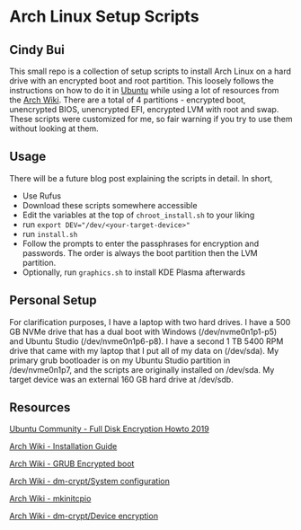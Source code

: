 # Arch Linux Setup Scripts

## Cindy Bui

This small repo is a collection of setup scripts to install Arch Linux on a hard drive with an encrypted boot and root partition. This loosely follows the instructions on how to do it in [Ubuntu](https://help.ubuntu.com/community/Full_Disk_Encryption_Howto_2019) while using a lot of resources from the [Arch Wiki](https://wiki.archlinux.org). There are a total of 4 partitions - encrypted boot, unencrypted BIOS, unencrypted EFI, encrypted LVM with root and swap. These scripts were customized for me, so fair warning if you try to use them without looking at them.


## Usage
There will be a future blog post explaining the scripts in detail. In short,
- Use Rufus 
- Download these scripts somewhere accessible
- Edit the variables at the top of `chroot_install.sh` to your liking
- run `export DEV="/dev/<your-target-device>"`
- run `install.sh`
- Follow the prompts to enter the passphrases for encryption and passwords. The order is always the boot partition then the LVM partition.
- Optionally, run `graphics.sh` to install KDE Plasma afterwards


## Personal Setup
For clarification purposes, I have a laptop with two hard drives. I have a 500 GB NVMe drive that has a dual boot with Windows (/dev/nvme0n1p1-p5) and Ubuntu Studio (/dev/nvme0n1p6-p8). I have a second 1 TB 5400 RPM drive that came with my laptop that I put all of my data on (/dev/sda). My primary grub bootloader is on my Ubuntu Studio partition in /dev/nvme0n1p7, and the scripts are originally installed on /dev/sda. My target device was an external 160 GB hard drive at /dev/sdb.


## Resources
[Ubuntu Community - Full Disk Encryption Howto 2019](https://help.ubuntu.com/community/Full_Disk_Encryption_Howto_2019)

[Arch Wiki - Installation Guide](https://wiki.archlinux.org/index.php/Installation_guide)

[Arch Wiki - GRUB Encrypted boot](https://wiki.archlinux.org/index.php/GRUB#Encrypted_/boot)

[Arch Wiki - dm-crypt/System configuration](https://wiki.archlinux.org/index.php/Dm-crypt/System_configuration#cryptkey)

[Arch Wiki - mkinitcpio](https://wiki.archlinux.org/index.php/Mkinitcpio#BINARIES_and_FILES)

[Arch Wiki - dm-crypt/Device encryption](https://wiki.archlinux.org/index.php/Dm-crypt/Device_encryption#With_a_keyfile_embedded_in_the_initramfs)

